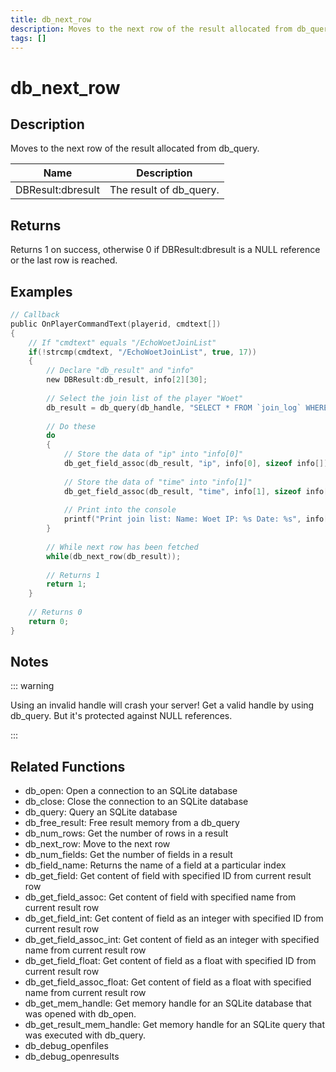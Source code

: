 ```yaml
---
title: db_next_row
description: Moves to the next row of the result allocated from db_query.
tags: []
---
```


# db_next_row

## Description

Moves to the next row of the result allocated from db_query.

| Name              | Description             |
| ----------------- | ----------------------- |
| DBResult:dbresult | The result of db_query. |

## Returns

Returns 1 on success, otherwise 0 if DBResult:dbresult is a NULL reference or the last row is reached.

## Examples

```c
// Callback
public OnPlayerCommandText(playerid, cmdtext[])
{
	// If "cmdtext" equals "/EchoWoetJoinList"
	if(!strcmp(cmdtext, "/EchoWoetJoinList", true, 17))
	{
		// Declare "db_result" and "info"
		new DBResult:db_result, info[2][30];
 
		// Select the join list of the player "Woet"
		db_result = db_query(db_handle, "SELECT * FROM `join_log` WHERE `name`='Woet'");
 
		// Do these
		do
		{
			// Store the data of "ip" into "info[0]"
			db_get_field_assoc(db_result, "ip", info[0], sizeof info[]);
 
			// Store the data of "time" into "info[1]"
			db_get_field_assoc(db_result, "time", info[1], sizeof info[]);
 
			// Print into the console
			printf("Print join list: Name: Woet IP: %s Date: %s", info[0], info[1]);
		}
 
		// While next row has been fetched
		while(db_next_row(db_result));
 
		// Returns 1
		return 1;
	}
 
	// Returns 0
	return 0;
}
```

## Notes

::: warning

Using an invalid handle will crash your server! Get a valid handle by using db_query. But it's protected against NULL references.

:::

## Related Functions

- db_open: Open a connection to an SQLite database
- db_close: Close the connection to an SQLite database
- db_query: Query an SQLite database
- db_free_result: Free result memory from a db_query
- db_num_rows: Get the number of rows in a result
- db_next_row: Move to the next row
- db_num_fields: Get the number of fields in a result
- db_field_name: Returns the name of a field at a particular index
- db_get_field: Get content of field with specified ID from current result row
- db_get_field_assoc: Get content of field with specified name from current result row
- db_get_field_int: Get content of field as an integer with specified ID from current result row
- db_get_field_assoc_int: Get content of field as an integer with specified name from current result row
- db_get_field_float: Get content of field as a float with specified ID from current result row
- db_get_field_assoc_float: Get content of field as a float with specified name from current result row
- db_get_mem_handle: Get memory handle for an SQLite database that was opened with db_open.
- db_get_result_mem_handle: Get memory handle for an SQLite query that was executed with db_query.
- db_debug_openfiles
- db_debug_openresults
